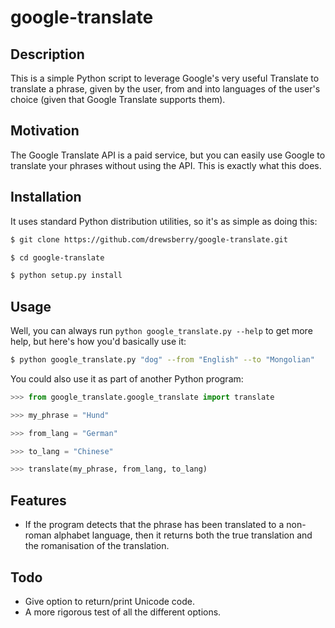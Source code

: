 google-translate
================

Description
-----------

This is a simple Python script to leverage Google's very useful Translate to translate a phrase, given by the user, from and into languages of the user's choice (given that Google Translate supports them).

Motivation
----------

The Google Translate API is a paid service, but you can easily use Google to translate your phrases without using the API. This is exactly what this does.

Installation
------------

It uses standard Python distribution utilities, so it's as simple as doing this:

```bash
$ git clone https://github.com/drewsberry/google-translate.git

$ cd google-translate

$ python setup.py install
```

Usage
-----

Well, you can always run `python google_translate.py --help` to get more help, but here's how you'd basically use it:

```bash
$ python google_translate.py "dog" --from "English" --to "Mongolian"
```

You could also use it as part of another Python program:

```python
>>> from google_translate.google_translate import translate

>>> my_phrase = "Hund"

>>> from_lang = "German"

>>> to_lang = "Chinese"

>>> translate(my_phrase, from_lang, to_lang)
```


Features
--------

* If the program detects that the phrase has been translated to a non-roman alphabet language, then it returns both the true translation and the romanisation of the translation.

Todo
----

* Give option to return/print Unicode code.
* A more rigorous test of all the different options.
